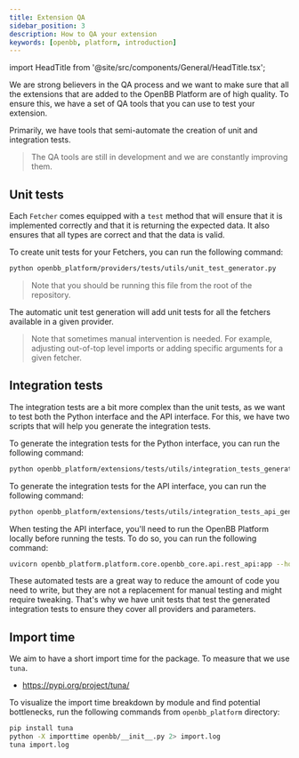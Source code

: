```yaml
---
title: Extension QA
sidebar_position: 3
description: How to QA your extension
keywords: [openbb, platform, introduction]
---
```


import HeadTitle from '@site/src/components/General/HeadTitle.tsx';

<HeadTitle title="How to QA your extension - Platform | OpenBB Docs" />

We are strong believers in the QA process and we want to make sure that all the extensions that are added to the OpenBB Platform are of high quality. To ensure this, we have a set of QA tools that you can use to test your extension.

Primarily, we have tools that semi-automate the creation of unit and integration tests.

> The QA tools are still in development and we are constantly improving them.

## Unit tests

Each `Fetcher` comes equipped with a `test` method that will ensure that it is implemented correctly and that it is returning the expected data. It also ensures that all types are correct and that the data is valid.

To create unit tests for your Fetchers, you can run the following command:

```bash
python openbb_platform/providers/tests/utils/unit_test_generator.py
```

> Note that you should be running this file from the root of the repository.

The automatic unit test generation will add unit tests for all the fetchers available in a given provider.

> Note that sometimes manual intervention is needed. For example, adjusting out-of-top level imports or adding specific arguments for a given fetcher.

## Integration tests

The integration tests are a bit more complex than the unit tests, as we want to test both the Python interface and the API interface. For this, we have two scripts that will help you generate the integration tests.

To generate the integration tests for the Python interface, you can run the following command:

```bash
python openbb_platform/extensions/tests/utils/integration_tests_generator.py
```

To generate the integration tests for the API interface, you can run the following command:

```bash
python openbb_platform/extensions/tests/utils/integration_tests_api_generator.py
```

When testing the API interface, you'll need to run the OpenBB Platform locally before running the tests. To do so, you can run the following command:

```bash
uvicorn openbb_platform.platform.core.openbb_core.api.rest_api:app --host 0.0.0.0 --port 8000 --reload
```

These automated tests are a great way to reduce the amount of code you need to write, but they are not a replacement for manual testing and might require tweaking. That's why we have unit tests that test the generated integration tests to ensure they cover all providers and parameters.

## Import time

We aim to have a short import time for the package. To measure that we use `tuna`.

- <https://pypi.org/project/tuna/>

To visualize the import time breakdown by module and find potential bottlenecks, run the
following commands from `openbb_platform` directory:

```bash
pip install tuna
python -X importtime openbb/__init__.py 2> import.log
tuna import.log
```
